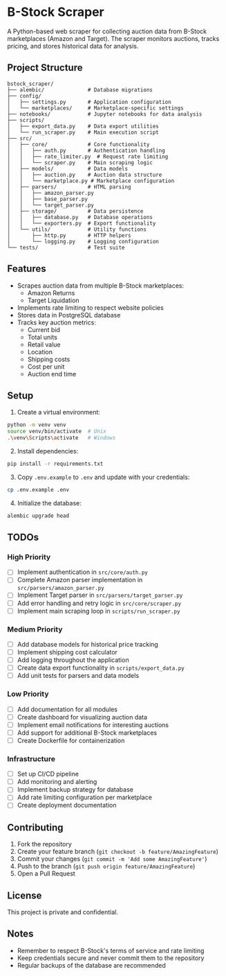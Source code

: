 # B-Stock Scraper

A Python-based web scraper for collecting auction data from B-Stock marketplaces (Amazon and Target). The scraper monitors auctions, tracks pricing, and stores historical data for analysis.

## Project Structure

```
bstock_scraper/
├── alembic/              # Database migrations
├── config/              
│   ├── settings.py       # Application configuration
│   └── marketplaces/     # Marketplace-specific settings
├── notebooks/            # Jupyter notebooks for data analysis
├── scripts/
│   ├── export_data.py    # Data export utilities
│   └── run_scraper.py    # Main execution script
├── src/
│   ├── core/             # Core functionality
│   │   ├── auth.py       # Authentication handling
│   │   ├── rate_limiter.py  # Request rate limiting
│   │   └── scraper.py    # Main scraping logic
│   ├── models/           # Data models
│   │   ├── auction.py    # Auction data structure
│   │   └── marketplace.py # Marketplace configuration
│   ├── parsers/          # HTML parsing
│   │   ├── amazon_parser.py
│   │   ├── base_parser.py
│   │   └── target_parser.py
│   ├── storage/          # Data persistence
│   │   ├── database.py   # Database operations
│   │   └── exporters.py  # Export functionality
│   └── utils/            # Utility functions
│       ├── http.py       # HTTP helpers
│       └── logging.py    # Logging configuration
└── tests/                # Test suite
```

## Features

- Scrapes auction data from multiple B-Stock marketplaces:
  - Amazon Returns
  - Target Liquidation
- Implements rate limiting to respect website policies
- Stores data in PostgreSQL database
- Tracks key auction metrics:
  - Current bid
  - Total units
  - Retail value
  - Location
  - Shipping costs
  - Cost per unit
  - Auction end time

## Setup

1. Create a virtual environment:
```bash
python -m venv venv
source venv/bin/activate  # Unix
.\venv\Scripts\activate   # Windows
```

2. Install dependencies:
```bash
pip install -r requirements.txt
```

3. Copy `.env.example` to `.env` and update with your credentials:
```bash
cp .env.example .env
```

4. Initialize the database:
```bash
alembic upgrade head
```

## TODOs

### High Priority
- [ ] Implement authentication in `src/core/auth.py`
- [ ] Complete Amazon parser implementation in `src/parsers/amazon_parser.py`
- [ ] Implement Target parser in `src/parsers/target_parser.py`
- [ ] Add error handling and retry logic in `src/core/scraper.py`
- [ ] Implement main scraping loop in `scripts/run_scraper.py`

### Medium Priority
- [ ] Add database models for historical price tracking
- [ ] Implement shipping cost calculator
- [ ] Add logging throughout the application
- [ ] Create data export functionality in `scripts/export_data.py`
- [ ] Add unit tests for parsers and data models

### Low Priority
- [ ] Add documentation for all modules
- [ ] Create dashboard for visualizing auction data
- [ ] Implement email notifications for interesting auctions
- [ ] Add support for additional B-Stock marketplaces
- [ ] Create Dockerfile for containerization

### Infrastructure
- [ ] Set up CI/CD pipeline
- [ ] Add monitoring and alerting
- [ ] Implement backup strategy for database
- [ ] Add rate limiting configuration per marketplace
- [ ] Create deployment documentation

## Contributing

1. Fork the repository
2. Create your feature branch (`git checkout -b feature/AmazingFeature`)
3. Commit your changes (`git commit -m 'Add some AmazingFeature'`)
4. Push to the branch (`git push origin feature/AmazingFeature`)
5. Open a Pull Request

## License

This project is private and confidential.

## Notes

- Remember to respect B-Stock's terms of service and rate limiting
- Keep credentials secure and never commit them to the repository
- Regular backups of the database are recommended